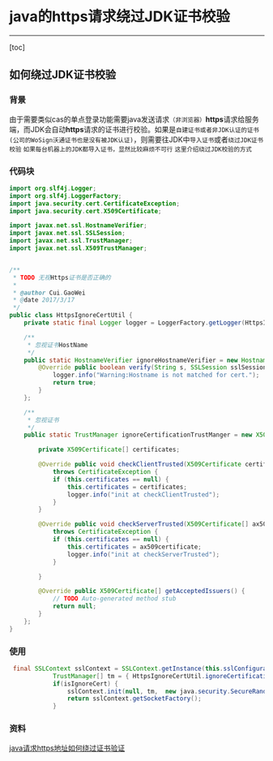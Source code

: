 # java的https请求绕过JDK证书校验
------------------------
[toc]

## 如何绕过JDK证书校验

### 背景
由于需要类似cas的单点登录功能需要java发送请求`（非浏览器）`**https**请求给服务端，而JDK会自动**https**请求的证书进行校验。如果是`自建证书或者非JDK认证的证书(公司的WoSign沃通证书也是没有被JDK认证)`，则需要往JDK中`导入证书`或者`绕过JDK证书校验`
`如果每台机器上的JDK都导入证书，显然比较麻烦不可行`
`这里介绍绕过JDK校验的方式`

### 代码块
``` java
import org.slf4j.Logger;
import org.slf4j.LoggerFactory;
import java.security.cert.CertificateException;
import java.security.cert.X509Certificate;

import javax.net.ssl.HostnameVerifier;
import javax.net.ssl.SSLSession;
import javax.net.ssl.TrustManager;
import javax.net.ssl.X509TrustManager;


/**
 * TODO 无视Https证书是否正确的
 *
 * @author Cui.GaoWei
 * @date 2017/3/17
 */
public class HttpsIgnoreCertUtil {
    private static final Logger logger = LoggerFactory.getLogger(HttpsIgnoreCertUtil.class);

    /**
     * 忽视证书HostName
     */
    public static HostnameVerifier ignoreHostnameVerifier = new HostnameVerifier() {
        @Override public boolean verify(String s, SSLSession sslSession) {
            logger.info("Warning:Hostname is not matched for cert.");
            return true;
        }
    };

    /**
     * 忽视证书
     */
    public static TrustManager ignoreCertificationTrustManger = new X509TrustManager() {

        private X509Certificate[] certificates;

        @Override public void checkClientTrusted(X509Certificate certificates[], String authType)
            throws CertificateException {
            if (this.certificates == null) {
                this.certificates = certificates;
                logger.info("init at checkClientTrusted");
            }
        }

        @Override public void checkServerTrusted(X509Certificate[] ax509certificate, String s)
            throws CertificateException {
            if (this.certificates == null) {
                this.certificates = ax509certificate;
                logger.info("init at checkServerTrusted");
            }

        }

        @Override public X509Certificate[] getAcceptedIssuers() {
            // TODO Auto-generated method stub
            return null;
        }
    };
}
```

###  使用

``` java
 final SSLContext sslContext = SSLContext.getInstance(this.sslConfiguration.getProperty("protocol", "SSL"));
            TrustManager[] tm = { HttpsIgnoreCertUtil.ignoreCertificationTrustManger };
            if(isIgnoreCert) {
                sslContext.init(null, tm,  new java.security.SecureRandom());
                return sslContext.getSocketFactory();
            }
```

### 资料
[java请求https地址如何绕过证书验证](http://www.cnblogs.com/javaee6/p/3714769.html)
